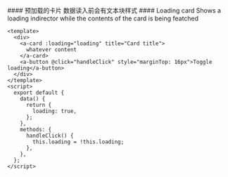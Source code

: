 <cn>
  #### 预加载的卡片
  数据读入前会有文本块样式
</cn>

<us>
  #### Loading card
  Shows a loading indirector while the contents of the card is being featched
</us>

```tpl
<template>
  <div>
    <a-card :loading="loading" title="Card title">
      whatever content
    </a-card>
    <a-button @click="handleClick" style="marginTop: 16px">Toggle loading</a-button>
  </div>
</template>
<script>
  export default {
    data() {
      return {
        loading: true,
      };
    },
    methods: {
      handleClick() {
        this.loading = !this.loading;
      },
    },
  };
</script>
```
